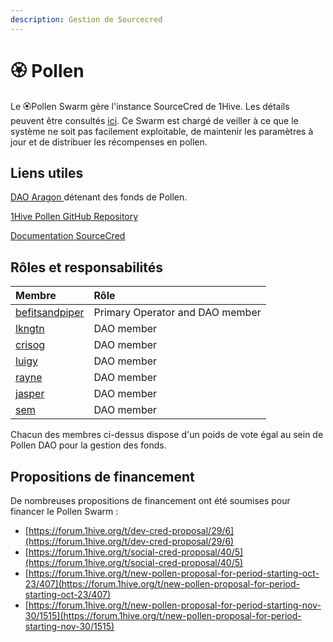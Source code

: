```yaml
---
description: Gestion de Sourcecred
---
```


# 🏵 Pollen

Le 🏵Pollen Swarm gère l'instance SourceCred de 1Hive. Les détails peuvent être consultés [ici](https://wiki.1hive.org/v/francais/getting-started/pollen). Ce Swarm est chargé de veiller à ce que le système ne soit pas facilement exploitable, de maintenir les paramètres à jour et de distribuer les récompenses en pollen.

## Liens utiles

 [DAO Aragon ](https://aragon.1hive.org/#/pollen)détenant des fonds de Pollen.

[1Hive Pollen GitHub Repository](https://github.com/1Hive/pollen)

[Documentation SourceCred](https://sourcecred.io/docs/)

## Rôles et responsabilités

| Membre | Rôle |
| :--- | :--- |
| [befitsandpiper](https://forum.1hive.org/u/befitsandpiper/summary) | Primary Operator and DAO member |
| [lkngtn](https://forum.1hive.org/u/lkngtn) | DAO member |
| [crisog](https://forum.1hive.org/u/crisog) | DAO member |
| [luigy](https://forum.1hive.org/u/luigy/summary) | DAO member |
| [rayne](https://forum.1hive.org/u/rayne/summary) | DAO member |
| [jasper](https://forum.1hive.org/u/jasper/summary) | DAO member |
| [sem](https://forum.1hive.org/u/sem) | DAO member |

Chacun des membres ci-dessus dispose d'un poids de vote égal au sein de Pollen DAO pour la gestion des fonds.

## Propositions de financement

De nombreuses propositions de financement ont été soumises pour financer le Pollen Swarm :

* [https://forum.1hive.org/t/dev-cred-proposal/29/6](https://forum.1hive.org/t/dev-cred-proposal/29/6)
* [https://forum.1hive.org/t/social-cred-proposal/40/5](https://forum.1hive.org/t/social-cred-proposal/40/5)
* [https://forum.1hive.org/t/new-pollen-proposal-for-period-starting-oct-23/407](https://forum.1hive.org/t/new-pollen-proposal-for-period-starting-oct-23/407)
* [https://forum.1hive.org/t/new-pollen-proposal-for-period-starting-nov-30/1515](https://forum.1hive.org/t/new-pollen-proposal-for-period-starting-nov-30/1515)

